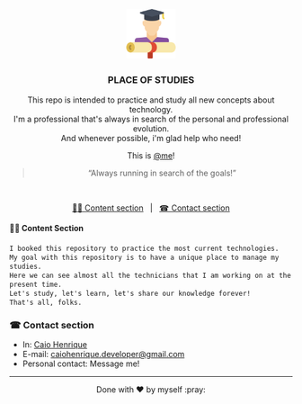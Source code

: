 <br>

<h2 align="center">
  <img alt="Fastfeet" title="Fastfeet" src="https://github.com/cDVLOPr/place-of-studies/blob/master/assets/image-header.png" width="88px" />
</h2>

<h3 align="center">
  PLACE OF STUDIES
</h3>

<p align="center">
    This repo is intended to practice and study all new concepts about technology.
    <br>
    I'm a professional that's always in search of the personal and professional evolution.
    <br>
    And whenever possible, i'm glad help who need!
</p>

<p align="center">
  This is
  <a href="https://www.linkedin.com/in/caio-caldas-024627171/" target="_blank">@me</a>!
</p>

<blockquote align="center">“Always running in search of the goals!”</blockquote>

<br>

<p align="center">
  <a href="#content-section">✍🏿 Content section</a>
  &nbsp;&nbsp;|&nbsp;&nbsp;
  <a href="#contact-section">☎ Contact section</a>
</p>

#### ✍🏿 Content Section
```
I booked this repository to practice the most current technologies.
My goal with this repository is to have a unique place to manage my studies.
Here we can see almost all the technicians that I am working on at the present time.
Let's study, let's learn, let's share our knowledge forever!
That's all, folks.
```

### ☎ Contact section

+ In: [Caio Henrique](https://www.linkedin.com/in/caio-caldas-024627171/)
+ E-mail: <a href="mailto:caiohenrique.developer@gmail.com">caiohenrique.developer@gmail.com</a>
+ Personal contact: Message me!

---
<p align="center">Done with ♥ by myself :pray:</p>
